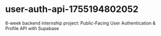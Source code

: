 # user-auth-api-1755194802052
6-week backend internship project: Public-Facing User Authentication &amp; Profile API with Supabase
